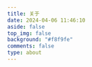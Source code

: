 ```yaml
---
title: 关于
date: 2024-04-06 11:46:10
aside: false
top_img: false
background: "#f8f9fe"
comments: false
type: about
---
```

